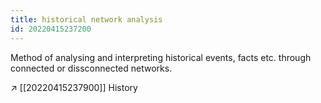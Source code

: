 ```yaml
---
title: historical network analysis
id: 20220415237200
---
```


Method of analysing and interpreting historical events, facts etc. through connected or dissconnected networks.

↗ [[20220415237900]] History
